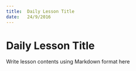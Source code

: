 ```yaml
---
title:  Daily Lesson Title
date:   24/9/2016
---
```


# Daily Lesson Title

Write lesson contents using Markdown format here